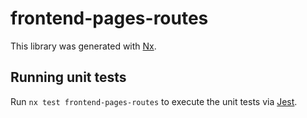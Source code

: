 # frontend-pages-routes

This library was generated with [Nx](https://nx.dev).

## Running unit tests

Run `nx test frontend-pages-routes` to execute the unit tests via [Jest](https://jestjs.io).
